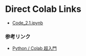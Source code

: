 # Direct Colab Links

- [Code_2.1.ipynb](https://colab.research.google.com/github/ktysd/_colab_test/blob/main/vc/Colab/Code_2.1.ipynb)


### 参考リンク

- [Python / Colab 超入門](https://github.com/ktysd/python-startup/wiki)
